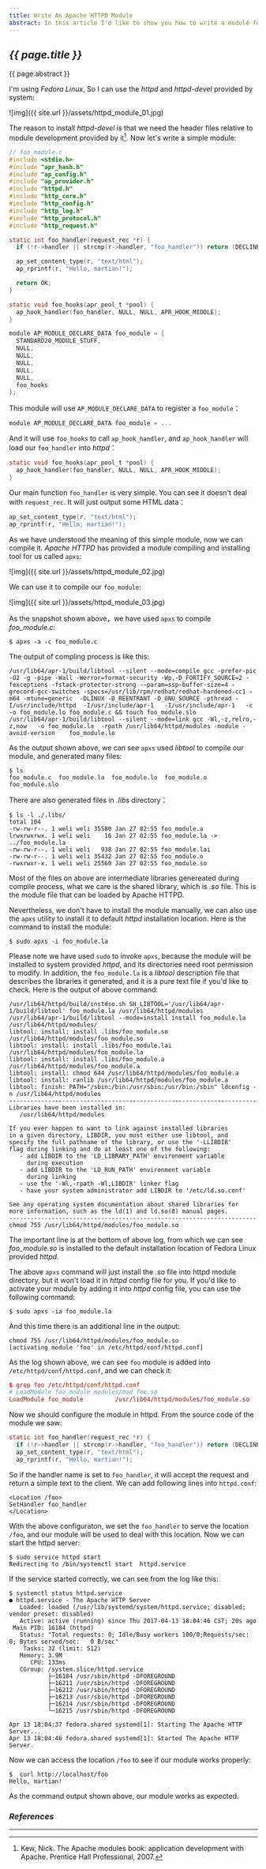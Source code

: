 ```yaml
---
title: Write An Apache HTTPD Module
abstract: In this article I'd like to show you how to write a module for Apache HTTPD.
---
```


## _{{ page.title }}_

{{ page.abstract }}

I'm using _Fedora Linux_, So I can use the _httpd_ and _httpd-devel_ provided by system:

![img]({{ site.url }}/assets/httpd_module_01.jpg)

The reason to install _httpd-devel_ is that we need the header files relative to module development provided by it[^1]. Now let's write a simple module:

```c
// foo_module.c
#include <stdio.h>
#include "apr_hash.h"
#include "ap_config.h"
#include "ap_provider.h"
#include "httpd.h"
#include "http_core.h"
#include "http_config.h"
#include "http_log.h"
#include "http_protocol.h"
#include "http_request.h"

static int foo_handler(request_rec *r) {
  if (!r->handler || strcmp(r->handler, "foo_handler")) return (DECLINED);

  ap_set_content_type(r, "text/html");
  ap_rprintf(r, "Hello, martian!");

  return OK;
}

static void foo_hooks(apr_pool_t *pool) {
  ap_hook_handler(foo_handler, NULL, NULL, APR_HOOK_MIDDLE);
}

module AP_MODULE_DECLARE_DATA foo_module = {
  STANDARD20_MODULE_STUFF,
  NULL,
  NULL,
  NULL,
  NULL,
  NULL,
  foo_hooks
};
```

This module will use `AP_MODULE_DECLARE_DATA` to register a `foo_module`：

```c
module AP_MODULE_DECLARE_DATA foo_module = ...
```

And it will use `foo_hooks` to call `ap_hook_handler`, and `ap_hook_handler` will load our `foo_handler` into _httpd_：

```c
static void foo_hooks(apr_pool_t *pool) {
  ap_hook_handler(foo_handler, NULL, NULL, APR_HOOK_MIDDLE);
}
```

Our main function `foo_handler` is very simple. You can see it doesn't deal with `request_rec`. It will just output some HTML data：

```c
ap_set_content_type(r, "text/html");
ap_rprintf(r, "Hello, martian!");
```

As we have understood the meaning of this simple module, now we can compile it. _Apache HTTPD_ has provided a module compiling and installing tool for us called `apxs`:

![img]({{ site.url }}/assets/httpd_module_02.jpg)

We can use it to compile our `foo_module`:

![img]({{ site.url }}/assets/httpd_module_03.jpg)

As the snapshot shown above，we have used `apxs` to compile _foo_module.c_:

```
$ apxs -a -c foo_module.c
```

The output of compling process is like this:

```
/usr/lib64/apr-1/build/libtool --silent --mode=compile gcc -prefer-pic -O2 -g -pipe -Wall -Werror=format-security -Wp,-D_FORTIFY_SOURCE=2 -fexceptions -fstack-protector-strong --param=ssp-buffer-size=4 -grecord-gcc-switches -specs=/usr/lib/rpm/redhat/redhat-hardened-cc1 -m64 -mtune=generic  -DLINUX -D_REENTRANT -D_GNU_SOURCE -pthread -I/usr/include/httpd  -I/usr/include/apr-1   -I/usr/include/apr-1   -c -o foo_module.lo foo_module.c && touch foo_module.slo
/usr/lib64/apr-1/build/libtool --silent --mode=link gcc -Wl,-z,relro,-z,now   -o foo_module.la  -rpath /usr/lib64/httpd/modules -module -avoid-version    foo_module.lo
```

As the output shown above, we can see `apxs` used _libtool_ to compile our module, and generated many files:

```
$ ls
foo_module.c  foo_module.la  foo_module.lo  foo_module.o  foo_module.slo
```

There are also generated files in _.libs_ directory：

```
$ ls -l ./.libs/
total 104
-rw-rw-r--. 1 weli weli 35580 Jan 27 02:55 foo_module.a
lrwxrwxrwx. 1 weli weli    16 Jan 27 02:55 foo_module.la -> ../foo_module.la
-rw-rw-r--. 1 weli weli   938 Jan 27 02:55 foo_module.lai
-rw-rw-r--. 1 weli weli 35432 Jan 27 02:55 foo_module.o
-rwxrwxr-x. 1 weli weli 25560 Jan 27 02:55 foo_module.so
```

Most of the files on above are intermediate libraries genereated during compile process, what we care is the shared library, which is _.so_ file. This is the module file that can be loaded by Apache HTTPD.

Nevertheless, we don't have to install the module manually, we can also use the `apxs` utility to install it to default _httpd_ installation location. Here is the command to install the module:


```
$ sudo apxs -i foo_module.la
```

Please note we have used `sudo` to invoke `apxs`, because the module will be installed to system provided _httpd_, and its directories need root permission to modify. In addition, the `foo_module.la` is a _libtool_ description file that describes the libraries it generated, and it is a pure text file if you'd like to check. Here is the output of above command:

```
/usr/lib64/httpd/build/instdso.sh SH_LIBTOOL='/usr/lib64/apr-1/build/libtool' foo_module.la /usr/lib64/httpd/modules
/usr/lib64/apr-1/build/libtool --mode=install install foo_module.la /usr/lib64/httpd/modules/
libtool: install: install .libs/foo_module.so /usr/lib64/httpd/modules/foo_module.so
libtool: install: install .libs/foo_module.lai /usr/lib64/httpd/modules/foo_module.la
libtool: install: install .libs/foo_module.a /usr/lib64/httpd/modules/foo_module.a
libtool: install: chmod 644 /usr/lib64/httpd/modules/foo_module.a
libtool: install: ranlib /usr/lib64/httpd/modules/foo_module.a
libtool: finish: PATH="/sbin:/bin:/usr/sbin:/usr/bin:/sbin" ldconfig -n /usr/lib64/httpd/modules
----------------------------------------------------------------------
Libraries have been installed in:
   /usr/lib64/httpd/modules

If you ever happen to want to link against installed libraries
in a given directory, LIBDIR, you must either use libtool, and
specify the full pathname of the library, or use the '-LLIBDIR'
flag during linking and do at least one of the following:
   - add LIBDIR to the 'LD_LIBRARY_PATH' environment variable
     during execution
   - add LIBDIR to the 'LD_RUN_PATH' environment variable
     during linking
   - use the '-Wl,-rpath -Wl,LIBDIR' linker flag
   - have your system administrator add LIBDIR to '/etc/ld.so.conf'

See any operating system documentation about shared libraries for
more information, such as the ld(1) and ld.so(8) manual pages.
----------------------------------------------------------------------
chmod 755 /usr/lib64/httpd/modules/foo_module.so
```

The important line is at the bottom of above log, from which we can see _foo_module.so_ is installed to the default installation location of Fedora Linux provided _httpd_.

The above `apxs` command will just install the _.so_ file into httpd module directory, but it won't load it in _httpd_ config file for you. If you'd like to activate your module by adding it into _httpd_ config file, you can use the following command:

```
$ sudo apxs -ia foo_module.la
```

And this time there is an additional line in the output:

```
chmod 755 /usr/lib64/httpd/modules/foo_module.so
[activating module 'foo' in /etc/httpd/conf/httpd.conf]
```

As the log shown above, we can see `foo` module is added into `/etc/httpd/conf/httpd.conf`, and we can check it:

```conf
$ grep foo /etc/httpd/conf/httpd.conf
# LoadModule foo_module modules/mod_foo.so
LoadModule foo_module         /usr/lib64/httpd/modules/foo_module.so
```

Now we should configure the module in httpd. From the source code of the module we saw:

```c
static int foo_handler(request_rec *r) {
  if (!r->handler || strcmp(r->handler, "foo_handler")) return (DECLINED);
  ap_set_content_type(r, "text/html");
  ap_rprintf(r, "Hello, martian!");
```

So if the handler name is set to `foo_handler`, it will accept the request and return a simple text to the client. We can add following lines into `httpd.conf`:

```
<Location /foo>
SetHandler foo_handler
</Location>
```

With the above configuraton, we set the `foo_handler` to serve the location `/foo`, and our module will be used to deal with this location. Now we can start the httpd server:

```
$ sudo service httpd start
Redirecting to /bin/systemctl start  httpd.service
```

If the service started correctly, we can see from the log like this:

```
$ systemctl status httpd.service
● httpd.service - The Apache HTTP Server
   Loaded: loaded (/usr/lib/systemd/system/httpd.service; disabled; vendor preset: disabled)
   Active: active (running) since Thu 2017-04-13 18:04:46 CST; 20s ago
 Main PID: 16184 (httpd)
   Status: "Total requests: 0; Idle/Busy workers 100/0;Requests/sec: 0; Bytes served/sec:   0 B/sec"
    Tasks: 32 (limit: 512)
   Memory: 3.9M
      CPU: 133ms
   CGroup: /system.slice/httpd.service
           ├─16184 /usr/sbin/httpd -DFOREGROUND
           ├─16211 /usr/sbin/httpd -DFOREGROUND
           ├─16212 /usr/sbin/httpd -DFOREGROUND
           ├─16213 /usr/sbin/httpd -DFOREGROUND
           ├─16214 /usr/sbin/httpd -DFOREGROUND
           └─16215 /usr/sbin/httpd -DFOREGROUND

Apr 13 18:04:37 fedora.shared systemd[1]: Starting The Apache HTTP Server...
Apr 13 18:04:46 fedora.shared systemd[1]: Started The Apache HTTP Server.
```

Now we can access the location `/foo` to see if our module works properly:

```
$  curl http://localhost/foo
Hello, martian!
```

As the command output shown above, our module works as expected.

### _References_

---

[^1]: Kew, Nick. The Apache modules book: application development with Apache. Prentice Hall Professional, 2007.
